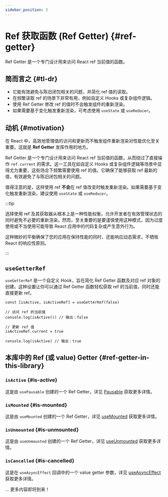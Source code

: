```yaml
---
sidebar_position: 3
---
```


# Ref 获取函数 (Ref Getter) {#ref-getter}

Ref Getter 是一个专门设计用来访问 React ref 当前值的函数。

## 简而言之 {#tl-dr}

- 它能有效避免与陈旧闭包相关的问题，并简化 ref 值的读取。
- 在频繁读取 ref 的场景下非常有用，例如自定义 Hooks 或复杂组件逻辑。
- 使用 Ref Getter 修改 ref 的值时不会触发组件的重新渲染。
- 如果需要基于变化触发重新渲染，可考虑使用 `useState` 或 `useReducer`。

## 动机 {#motivation}

在 React 中，高效地管理值的访问和更新而不触发组件重新渲染对性能优化至关重要。这就是 **Ref Getter** 发挥作用的地方。

Ref Getter 是一个专门设计用来访问 React ref 当前值的函数，从而绕过了直接操作 `ref.current` 的需求。这一工具在如自定义 Hooks 或复杂组件逻辑等场景中显得尤为重要，这些场合下频繁需要使用 ref 的值。它确保了能够获取 ref 最新的值，有效避免了与陈旧闭包相关的问题。

值得注意的是，这样使用 ref **不会**在 ref 值改变时触发重新渲染。如果需要基于变化触发重新渲染，建议使用 `useState` 或 `useReducer`。

:::tip

选择使用 ref 及其获取器从根本上是一种性能权衡，允许开发者在有效管理状态的同时避免不必要的重新渲染。然而，至关重要的是要谨慎使用这种模式，因为过度使用或不当使用可能导致 React 应用中的代码复杂或产生意外行为。

这种微妙的平衡确保了您的应用在保持性能的同时，还能响应动态需求，不牺牲 React 的响应性原则。

:::

## `useGetterRef`

`useGetterRef` 是一个自定义 Hook，旨在简化 Ref Getter 函数及对应 ref 对象的创建。这种设置让你可以通过 Ref Getter 函数轻松获取 ref 的当前值，同时还能直接更新 ref。

```tsx
const [isActive, isActiveRef] = useGetterRef(false)

// 访问 ref 的当前值
console.log(isActive()) // 输出：false

// 更新 ref 值
isActiveRef.current = true

console.log(isActive) // 输出：true
```

## 本库中的 Ref (或 value) Getter {#ref-getter-in-this-library}

### `isActive` {#is-active}

这是由 `usePausable` 创建的一个 Ref Getter，详见 [Pausable](/docs/features/pausable) 获取更多详情。

### `isMounted` {#is-mounted}

这是由 `useMounted` 创建的一个 Ref Getter，详见 [useMounted](/reference/use-mounted) 获取更多详情。

### `isUnmounted` {#is-unmounted}

这是由 `useUnmounted` 创建的一个 Ref Getter，详见 [useUnmounted](/reference/use-unmounted) 获取更多详情。

### `isCancelled` {#is-cancelled}

这是在 `useAsyncEffect` 回调中的一个 value getter 参数，详见 [useAsyncEffect](/reference/use-async-effect) 获取更多详情。

... 更多内容即将到来！
